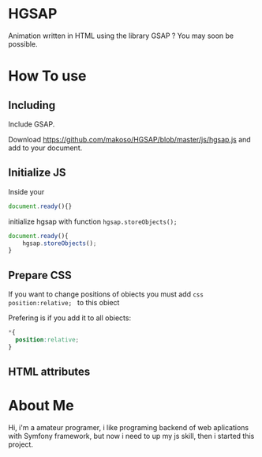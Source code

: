 # HGSAP
Animation written in HTML using the library GSAP ? You may soon be possible.
# How To use
## Including
  Include GSAP.

  Download https://github.com/makoso/HGSAP/blob/master/js/hgsap.js
  and add to your document.
## Initialize JS
  Inside your
  ```js
  document.ready(){}
  ```
  initialize hgsap with function ```hgsap.storeObjects();```
  ```js
  document.ready(){
      hgsap.storeObjects();
  }
  ```
## Prepare CSS
  If you want to change positions of obiects you must add ```css position:relative; ``` to this obiect

  Prefering is if you add it to all obiects:
  ```css
  *{
    position:relative;
  }
  ```
## HTML attributes

# About Me
Hi, i'm a amateur programer, i like programing backend of web aplications with Symfony framework, but now i need to up my js skill, then i started this project.
